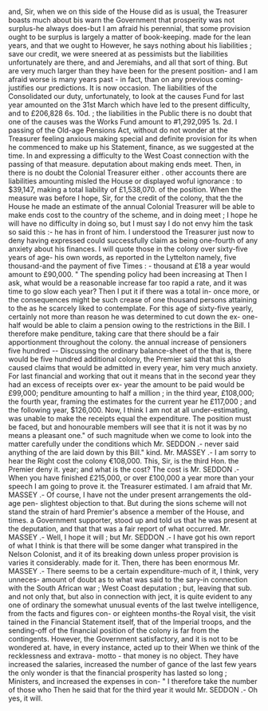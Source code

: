 and, Sir, when we on this side of the House did as is usual, the Treasurer boasts much about bis warn the Government that prosperity was not surplus-he always does-but I am afraid his perennial, that some provision ought to be surplus is largely a matter of book-keeping. made for the lean years, and that we ought to However, he says nothing about his liabilities ; save our credit, we were sneered at as pessimists but the liabilities unfortunately are there, and and Jeremiahs, and all that sort of thing. But are very much larger than they have been for the present position- and I am afraid worse is many years past - in fact, than on any previous coming-justifies our predictions. It is now occasion. The liabilities of the Consolidated our duty, unfortunately, to look at the causes Fund for last year amounted on the 31st March which have led to the present difficulty, and to £206,828 6s. 10d. ; the liabilities in the Public there is no doubt that one of the causes was the Works Fund amount to #1,292,095 1s. 2d. I passing of the Old-age Pensions Act, without do not wonder at the Treasurer feeling anxious making special and definite provision for its when he commenced to make up his Statement, finance, as we suggested at the time. In and expressing a difficulty to the West Coast connection with the passing of that measure. deputation about making ends meet. Then, in there is no doubt the Colonial Treasurer either . other accounts there are liabilities amounting misled the House or displayed woful ignorance : to $39,147, making a total liability of £1,538,070. of the position. When the measure was before I hope, Sir, for the credit of the colony, that the the House he made an estimate of the annual Colonial Treasurer will be able to make ends cost to the country of the scheme, and in doing meet ; I hope he will have no difficulty in doing so, but I must say I do not envy him the task so said this :- he has in front of him. I understood the Treasurer just now to deny having expressed could successfully claim as being one-fourth of any anxiety about his finances. I will quote those in the colony over sixty-five years of age- his own words, as reported in the Lyttelton namely, five thousand-and the payment of five Times : - thousand at £18 a year would amount to £90,000. " The spending policy had been increasing at Then I ask, what would be a reasonable increase far too rapid a rate, and it was time to go slow each year? Then I put it if there was a total in- once more, or the consequences might be such crease of one thousand persons attaining to the as he scarcely liked to contemplate. For this age of sixty-five yearly, certainly not more than reason he was determined to cut down the ex- one-half would be able to claim a pension owing to the restrictions in the Bill. I therefore make penditure, taking care that there should be a fair apportionment throughout the colony. the annual increase of pensioners five hundred -- Discussing the ordinary balance-sheet of the that is, there would be five hundred additional colony, the Premier said that this also caused claims that would be admitted in every year, him very much anxiety. For last financial and working that out it means that in the second year they had an excess of receipts over ex- year the amount to be paid would be £99,000; penditure amounting to half a million ; in the third year, £108,000; the fourth year, framing the estimates for the current year he £117,000 ; and the following year, $126,000. Now, I think I am not at all under-estimating, was unable to make the receipts equal the expenditure. The position must be faced, but and honourable members will see that it is not it was by no means a pleasant one." of such magnitude when we come to look into the matter carefully under the conditions which Mr. SEDDON .- never said anything of the are laid down by this Bill." kind. Mr. MASSEY .- I am sorry to hear the Right cost the colony €108,000. This, Sir, is the third Hon. the Premier deny it. year; and what is the cost? The cost is Mr. SEDDON .- When you have finished £215,000, or over £100,000 a year more than your speech I am going to prove it. the Treasurer estimated. I am afraid that Mr. MASSEY .- Of course, I have not the under present arrangements the old-age pen- slightest objection to that. But during the sions scheme will not stand the strain of hard Premier's absence a member of the House, and times. a Government supporter, stood up and told us that he was present at the deputation, and that that was a fair report of what occurred. Mr. MASSEY .- Well, I hope it will ; but Mr. SEDDON .- I have got his own report of what I think is that there will be some danger what transpired in the Nelson Colonist, and it of its breaking down unless proper provision is varies it considerably. made for it. Then, there has been enormous Mr. MASSEY .- There seems to be a certain expenditure-much of it, I think, very unneces- amount of doubt as to what was said to the sary-in connection with the South African war ; West Coast deputation ; but, leaving that sub. and not only that, but also in connection with ject, it is quite evident to any one of ordinary the somewhat unusual events of the last twelve intelligence, from the facts and figures con- or eighteen months-the Royal visit, the visit tained in the Financial Statement itself, that of the Imperial troops, and the sending-off of the financial position of the colony is far from the contingents. However, the Government satisfactory, and it is not to be wondered at. have, in every instance, acted up to their When we think of the recklessness and extrava- motto - that money is no object. They have increased the salaries, increased the number of gance of the last few years the only wonder is that the financial prosperity has lasted so long ; Ministers, and increased the expenses in con- " I therefore take the number of those who Then he said that for the third year it would Mr. SEDDON .- Oh yes, it will. 